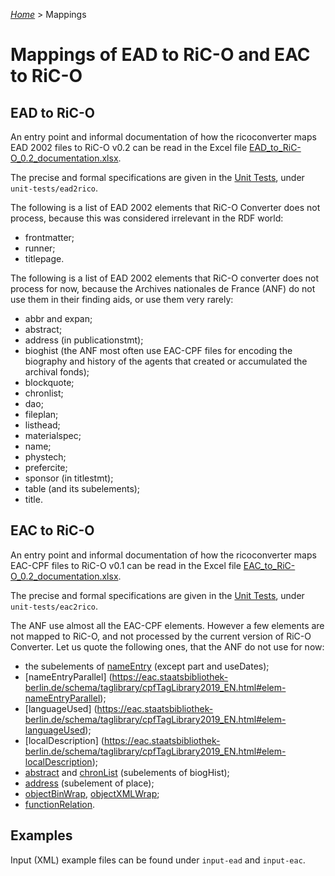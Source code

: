 [_Home_](index.md) > Mappings

# Mappings of EAD to RiC-O and EAC to RiC-O


## EAD to RiC-O

An entry point and informal documentation of how the ricoconverter maps EAD 2002 files to RiC-O v0.2 can be read in the Excel file [EAD_to_RiC-O_0.2_documentation.xlsx](../EAD_to_RiC-O_0.2_documentation.xlsx).

The precise and formal specifications are given in the [Unit Tests](UnitTests.md), under `unit-tests/ead2rico`.

The following is a list of EAD 2002 elements that RiC-O Converter does not process, because this was considered irrelevant in the RDF world:

- frontmatter;
- runner;
- titlepage.

The following is a list of EAD 2002 elements that RiC-O converter does not process for now, because the Archives nationales de France (ANF) do not use them in their finding aids, or use them very rarely:

- abbr and expan;
- abstract;
- address (in publicationstmt);
- bioghist (the ANF most often use EAC-CPF files for encoding the biography and history of the agents that created or accumulated the archival fonds);
- blockquote;
- chronlist;
- dao;
- fileplan;
- listhead;
- materialspec;
- name;
- phystech;
- prefercite;
- sponsor (in titlestmt);
- table (and its subelements);
- title.

## EAC to RiC-O

An entry point and informal documentation of how the ricoconverter maps EAC-CPF files to RiC-O v0.1 can be read in the Excel file [EAC_to_RiC-O_0.2_documentation.xlsx](../EAC_to_RiC-O_0.2_documentation.xlsx).

The precise and formal specifications are given in the [Unit Tests](UnitTests.md), under `unit-tests/eac2rico`.

The ANF use almost all the EAC-CPF elements. However a few elements are not mapped to RiC-O, and not processed by the current version of RiC-O Converter. Let us quote the following ones, that the ANF do not use for now:

- the subelements of [nameEntry](https://eac.staatsbibliothek-berlin.de/schema/taglibrary/cpfTagLibrary2019_EN.html#elem-nameEntry) (except part and useDates);
- [nameEntryParallel] (https://eac.staatsbibliothek-berlin.de/schema/taglibrary/cpfTagLibrary2019_EN.html#elem-nameEntryParallel);
- [languageUsed] (https://eac.staatsbibliothek-berlin.de/schema/taglibrary/cpfTagLibrary2019_EN.html#elem-languageUsed);
- [localDescription] (https://eac.staatsbibliothek-berlin.de/schema/taglibrary/cpfTagLibrary2019_EN.html#elem-localDescription);
- [abstract](https://eac.staatsbibliothek-berlin.de/schema/taglibrary/cpfTagLibrary2019_EN.html#elem-abstract) and [chronList](https://eac.staatsbibliothek-berlin.de/schema/taglibrary/cpfTagLibrary2019_EN.html#elem-chronList) (subelements of biogHist);
- [address](https://eac.staatsbibliothek-berlin.de/schema/taglibrary/cpfTagLibrary2019_EN.html#elem-address) (subelement of place);
- [objectBinWrap](https://eac.staatsbibliothek-berlin.de/schema/taglibrary/cpfTagLibrary2019_EN.html#elem-objectBinWrap),  [objectXMLWrap](https://eac.staatsbibliothek-berlin.de/schema/taglibrary/cpfTagLibrary2019_EN.html#elem-objectXMLWrap);
- [functionRelation](https://eac.staatsbibliothek-berlin.de/schema/taglibrary/cpfTagLibrary2019_EN.html#elem-functionRelation).

## Examples

Input (XML) example files can be found under `input-ead` and `input-eac`.

